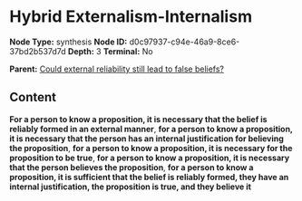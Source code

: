 # Hybrid Externalism-Internalism

**Node Type:** synthesis
**Node ID:** d0c97937-c94e-46a9-8ce6-37bd2b537d7d
**Depth:** 3
**Terminal:** No

**Parent:** [Could external reliability still lead to false beliefs?](could-external-reliability-still-lead-to-false-beliefs.md)

## Content

**For a person to know a proposition, it is necessary that the belief is reliably formed in an external manner**, **for a person to know a proposition, it is necessary that the person has an internal justification for believing the proposition**, **for a person to know a proposition, it is necessary for the proposition to be true**, **for a person to know a proposition, it is necessary that the person believes the proposition**, **for a person to know a proposition, it is sufficient that the belief is reliably formed, they have an internal justification, the proposition is true, and they believe it**

